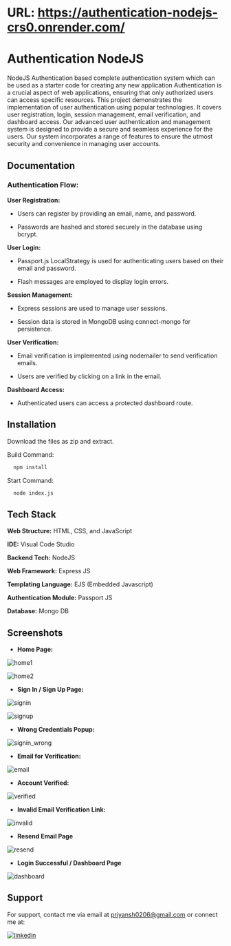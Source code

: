 # **URL:** https://authentication-nodejs-crs0.onrender.com/

# Authentication NodeJS

NodeJS Authentication based complete authentication system which can be used as a starter code for creating any new application
Authentication is a crucial aspect of web applications, ensuring that only authorized users can access specific resources. This project demonstrates the implementation of user authentication using popular technologies. It covers user registration, login, session management, email verification, and dashboard access. Our advanced user authentication and management system is designed to provide a secure and seamless experience for the users. Our system incorporates a range of features to ensure the utmost security and convenience in managing user accounts.


## Documentation

### Authentication Flow:

**User Registration:**

- Users can register by providing an email, name, and password.

- Passwords are hashed and stored securely in the database using bcrypt.

**User Login:**

- Passport.js LocalStrategy is used for authenticating users based on their email and password.

- Flash messages are employed to display login errors.
  
**Session Management:**

- Express sessions are used to manage user sessions.

- Session data is stored in MongoDB using connect-mongo for persistence.
  
**User Verification:**

- Email verification is implemented using nodemailer to send verification emails.

- Users are verified by clicking on a link in the email.
  
**Dashboard Access:**

- Authenticated users can access a protected dashboard route.

## Installation

Download the files as zip and extract.

Build Command:
```bash
  npm install
```

Start Command:
```bash
  node index.js
```
    
## Tech Stack

**Web Structure:** HTML, CSS, and JavaScript

**IDE:** Visual Code Studio

**Backend Tech:** NodeJS

**Web Framework:** Express JS

**Templating Language:** EJS (Embedded Javascript)

**Authentication Module:** Passport JS

**Database:** Mongo DB

## Screenshots

- **Home Page:**

![home1](https://github.com/priyansh0206/Authentication-NodeJS/assets/52272181/1d439233-39f4-49d9-bc58-1950f68669f7)

![home2](https://github.com/priyansh0206/Authentication-NodeJS/assets/52272181/6f14671b-d1cc-4a49-bb95-462fadbc0732)

- **Sign In / Sign Up Page:**

![signin](https://github.com/priyansh0206/Authentication-NodeJS/assets/52272181/d46cd014-ff76-4867-9086-ca550be63277)

![signup](https://github.com/priyansh0206/Authentication-NodeJS/assets/52272181/0e1371af-7784-420b-baab-52c468c6df20)

- **Wrong Credentials Popup:**

![signin_wrong](https://github.com/priyansh0206/Authentication-NodeJS/assets/52272181/2eb3a22e-d74a-42d9-a578-560c30ad0718)

- **Email for Verification:**
 
![email](https://github.com/priyansh0206/Authentication-NodeJS/assets/52272181/40ac2ede-9342-4c93-932d-43a8b5cb214a)

- **Account Verified:**

![verified](https://github.com/priyansh0206/Authentication-NodeJS/assets/52272181/593bf80c-97f8-4390-a037-1e8a611257a3)

- **Invalid Email Verification Link:**

![invalid](https://github.com/priyansh0206/Authentication-NodeJS/assets/52272181/297e9192-b1a4-4f7b-9791-b0813fe07c4b)

- **Resend Email Page**

![resend](https://github.com/priyansh0206/Authentication-NodeJS/assets/52272181/ecc2b255-3585-44c4-9e26-0b6693d1e743)

- **Login Successful / Dashboard Page**

![dashboard](https://github.com/priyansh0206/Authentication-NodeJS/assets/52272181/f46e9048-6b33-45bd-8b82-261366ca538c)

## Support

For support, contact me via email at priyansh0206@gmail.com or connect me at:

[![linkedin](https://img.shields.io/badge/linkedin-0A66C2?style=for-the-badge&logo=linkedin&logoColor=white)](https://www.linkedin.com/in/priyansh0206/)
